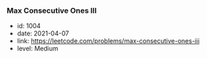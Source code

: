 ### Max Consecutive Ones III

* id: 1004
* date: 2021-04-07
* link: https://leetcode.com/problems/max-consecutive-ones-iii
* level: Medium

